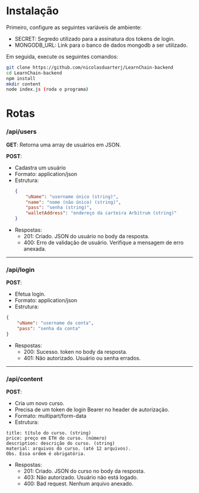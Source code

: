 # Instalação
Primeiro, configure as seguintes variáveis de ambiente:
- SECRET: Segredo utilizado para a assinatura dos tokens de login.
- MONGODB_URL: Link para o banco de dados mongodb a ser utilizado.

Em seguida, execute os seguintes comandos:
```bash
git clone https://github.com/nicolasduarterj/LearnChain-backend
cd LearnChain-backend
npm install
mkdir content
node index.js (roda o programa)
```

# Rotas
### /api/users

**GET**: Retorna uma array de usuários em JSON.

**POST**:
- Cadastra um usuário
- Formato: application/json
- Estrutura:
    ```JSON
    {
        "uName": "username único (string)",
        "name": "nome (não único) (string)",
        "pass": "senha (string)",
        "walletAddress": "endereço da carteira Arbitrum (string)"
    }
    ```
- Respostas:
    - 201: Criado. JSON do usuário no body da resposta.
    - 400: Erro de validação de usuário. Verifique a mensagem de erro anexada.

---

### /api/login
**POST**:
- Efetua login.
- Formato: application/json
- Estrutura:
```JSON
{
    "uName": "username da conta",
    "pass": "senha da conta"
}
```
- Respostas:
    - 200: Sucesso. token no body da resposta.
    - 401: Não autorizado. Usuário ou senha errados.

---

### /api/content
**POST**:
- Cria um novo curso.
- Precisa de um token de login Bearer no header de autorização.
- Formato: multipart/form-data
- Estrutura:
```Form-data
title: título do curso. (string)
price: preço em ETH do curso. (número)
description: descrição do curso. (string)
material: arquivos do curso. (até 12 arquivos).
Obs. Essa ordem é obrigatória.
```
- Respostas:
    - 201: Criado. JSON do curso no body da resposta.
    - 403: Não autorizado. Usuário não está logado.
    - 400: Bad request. Nenhum arquivo anexado.